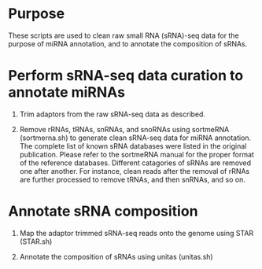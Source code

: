 # Purpose
These scripts are used to clean raw small RNA (sRNA)-seq data for the purpose of miRNA annotation, and to annotate the composition of sRNAs.

# Perform sRNA-seq data curation to annotate miRNAs

1. Trim adaptors from the raw sRNA-seq data as described.

2. Remove rRNAs, tRNAs, snRNAs, and snoRNAs using sortmeRNA (sortmerna.sh) to generate clean sRNA-seq data for miRNA annotation. The complete list of known sRNA databases were listed in the original publication. Please refer to the sortmeRNA manual for the proper format of the reference databases. Different catagories of sRNAs are removed one after another. For instance, clean reads after the removal of rRNAs are further processed to remove tRNAs, and then snRNAs, and so on. 

# Annotate sRNA composition 

1. Map the adaptor trimmed sRNA-seq reads onto the genome using STAR (STAR.sh)

2. Annotate the composition of sRNAs using unitas (unitas.sh)




